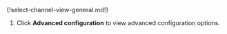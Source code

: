 {!select-channel-view-general.md!}

1. Click **Advanced configuration** to view advanced configuration options.
